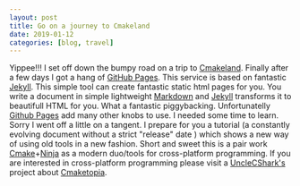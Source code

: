 ```yaml
---
layout: post
title: Go on a journey to Cmakeland
date: 2019-01-12
categories: [blog, travel]
---
```


Yippee!!! I set off down the bumpy road on a trip to [Cmakeland](https://unclecshark.github.io/Cmaketopia/). Finally after a few days I got a hang of [GitHub Pages](https://pages.github.com/). This service is based on fantastic [Jekyll](https://jekyllrb.com/). This simple tool can create fantastic static html pages for you. You write a document  in  simple lightweight [Markdown](https://en.wikipedia.org/wiki/Markdown) and [Jekyll](https://jekyllrb.com/) transforms it to beautifull HTML for you. What a fantastic piggybacking. Unfortunatelly [Github Pages](https://pages.github.com/) add many other knobs to use. I needed some time to learn. Sorry I went off a little on a tangent. I prepare for you a tutorial (a constantly evolving document without a strict "release" date ) which shows a new way of using old tools in a new fashion. Short and sweet this is a pair work [Cmake](https://cmake.org/)+[Ninja](https://en.wikipedia.org/wiki/Ninja_(build_system)) as a modern duo/tools for cross-platform programming. If you are interested in cross-platform programming please visit a [UncleCShark's](https://github.com/UncleCShark) project about [Cmaketopia](https://unclecshark.github.io/Cmaketopia/).